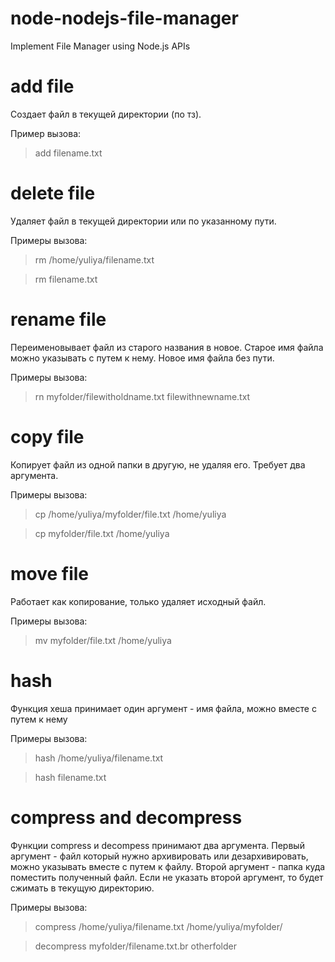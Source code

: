 # node-nodejs-file-manager

Implement File Manager using Node.js APIs

# add file

Создает файл в текущей директории (по тз).

Пример вызова:
> add filename.txt

# delete file

Удаляет файл в текущей директории или по указанному пути.

Примеры вызова:
> rm /home/yuliya/filename.txt

> rm filename.txt

# rename file

Переименовывает файл из старого названия в новое. 
Старое имя файла можно указывать с путем к нему. Новое имя файла без пути.

Примеры вызова:
> rn myfolder/filewitholdname.txt filewithnewname.txt

# copy file

Копирует файл из одной папки в другую, не удаляя его. Требует два аргумента.

Примеры вызова:
> cp /home/yuliya/myfolder/file.txt /home/yuliya

> cp myfolder/file.txt /home/yuliya

# move file

Работает как копирование, только удаляет исходный файл.

Примеры вызова:
> mv myfolder/file.txt /home/yuliya

# hash

Функция хеша принимает один аргумент - имя файла, можно вместе с путем к нему

Примеры вызова:
> hash /home/yuliya/filename.txt

> hash filename.txt

# compress and decompress

Функции compress и decompess принимают два аргумента. 
Первый аргумент - файл который нужно архивировать или дезархивировать, можно указывать вместе с путем к файлу.
Второй аргумент - папка куда поместить полученный файл.
Если не указать второй аргумент, то будет сжимать в текущую директорию.

Примеры вызова:
> compress /home/yuliya/filename.txt /home/yuliya/myfolder/

> decompress myfolder/filename.txt.br otherfolder
